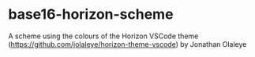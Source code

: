 # base16-horizon-scheme
A scheme using the colours of the Horizon VSCode theme (https://github.com/jolaleye/horizon-theme-vscode) by Jonathan Olaleye

